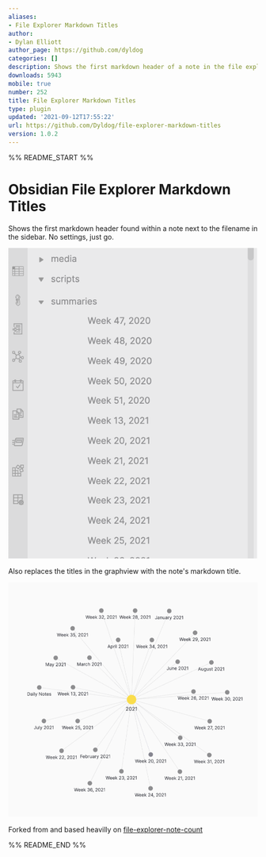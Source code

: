 ```yaml
---
aliases:
- File Explorer Markdown Titles
author:
- Dylan Elliott
author_page: https://github.com/dyldog
categories: []
description: Shows the first markdown header of a note in the file explorer
downloads: 5943
mobile: true
number: 252
title: File Explorer Markdown Titles
type: plugin
updated: '2021-09-12T17:55:22'
url: https://github.com/Dyldog/file-explorer-markdown-titles
version: 1.0.2
---
```


%% README_START %%

# Obsidian File Explorer Markdown Titles

Shows the first markdown header found within a note next to the filename in the sidebar. No settings, just go.

![](https://raw.githubusercontent.com/Dyldog/file-explorer-markdown-titles/HEAD/images/Sidebar.png)

Also replaces the titles in the graphview with the note's markdown title.

![](https://raw.githubusercontent.com/Dyldog/file-explorer-markdown-titles/HEAD/images/Graph.png)

Forked from and based heavilly on [file-explorer-note-count](https://github.com/ozntel/file-explorer-note-count)

%% README_END %%